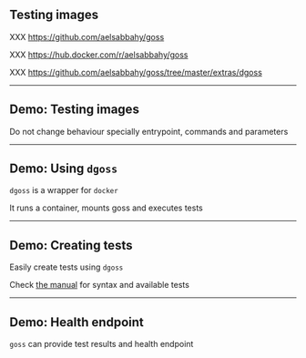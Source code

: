 ## Testing images

XXX https://github.com/aelsabbahy/goss

XXX https://hub.docker.com/r/aelsabbahy/goss

XXX https://github.com/aelsabbahy/goss/tree/master/extras/dgoss

---

## Demo: Testing images

<!-- include: docker-0.command -->

<!-- include: docker-1.command -->

<!-- include: docker-2.command -->

Do not change behaviour specially entrypoint, commands and parameters

---

## Demo: Using `dgoss`

`dgoss` is a wrapper for `docker`

It runs a container, mounts goss and executes tests

<!-- include: dgoss-0.command -->

---

## Demo: Creating tests

Easily create tests using `dgoss`

<!-- include: goss-0.command -->

<!-- include: goss-1.command -->

Check [the manual](https://github.com/aelsabbahy/goss/blob/master/docs/manual.md#dns) for syntax and available tests

---

## Demo: Health endpoint

`goss` can provide test results and health endpoint

<!-- include: healthz-0.command -->

<!-- include: healthz-1.command -->

<!-- include: healthz-2.command -->
